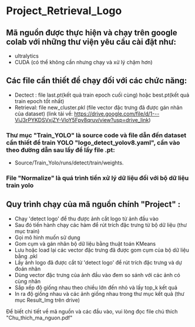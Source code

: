 # Project_Retrieval_Logo
## Mã nguồn được thực hiện và chạy trên google colab với những thư viện yêu cầu cài đặt như:
- ultralytics
- CUDA (có thể không cần nhưng chạy và xử lý chậm hơn)
## Các file cần thiết để chạy đối với các chức năng:
- Dectect : file last.pt(kết quả train epoch cuối cùng) hoặc best.pt(kết quả train epoch tốt nhất)
- Retrieval: file new_cluster.pkl (file vector đặc trưng đã được gán nhãn của dataset)
(link tải về: https://drive.google.com/file/d/1---ViJ3rPYKDSVxjZY-VloY5Fpy8qruv/view?usp=drive_link)

### Thư mục "Train_YOLO" là source code và file dẫn đến dataset cần thiết để train YOLO "logo_detect_yolov8.yaml", cần vào theo đường dẫn sau lấy để lấy file .pt:
* Source/Train_Yolo/runs/detect/train/weights.

### File "Normalize" là quá trình tiền xử lý dữ liệu đối với bộ dữ liệu train yolo

## Quy trình chạy của mã nguồn chính "Project" :
- Chạy 'detect logo' để thu được ảnh cắt logo từ ảnh đầu vào
- Sau đó tiến hành chạy các hàm để rút trích đặc trưng từ bộ dữ liệu (thư mục train)
- Gọi mô hình muốn sử dụng
- Gom cụm và gán nhãn bộ dữ liệu bằng thuật toán KMeans
- Lưu hoặc load lại các vector đặc trưng đã được gom cụm của bộ dữ liệu bằng .pkl
- Lấy ảnh logo đã được cắt từ 'detect logo' để rút trích đặc trưng và dự đoán nhãn
- Dùng vector đặc trưng của ảnh đầu vào đem so sánh với các ảnh có cùng nhãn
- Sắp xếp độ giống nhau theo chiều lớn đến nhỏ và lấy top_k kết quả
- In ra độ giống nhau và các ảnh giống nhau trong thư mục kết quả (thư mục Result_Img trên drive)


Để biết chi tiết về mã nguồn và các đầu vào, vui lòng đọc file chú thích "Chu_thich_ma_nguon.pdf"
